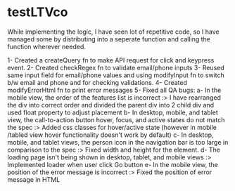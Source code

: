 # testLTVco

While implementing the logic, I have seen lot of repetitive code, so I have managed some by distributing into a seperate function and calling the function wherever needed.

1- Created a createQuery fn to make API request for click and keypress event.
2- Created checkRegex fn to validate email/phone inputs
3- Reused same input field for email/phone values and using modifyInput fn to switch b/w email and phone and for checking validations.
4- Created modifyErrorHtml fn to print error messages
5- Fixed all QA bugs:
    a- In the mobile view, the order of the features list is incorrect :> I have rearranged the div into correct order and divided the parent div into 2 child div and used float property to adjust placement
    b- In desktop, mobile, and tablet view, the call-to-action button hover, focus, and active states do not match the spec :> Added css classes for hover/active state (however in mobile /tabled view hover functionality doesn't work by default)
    c- In desktop, mobile, and tablet views, the person icon in the navigation bar is too large in comparison to the spec :> Fixed width and height for the element.
    d- The loading page isn't being shown in desktop, tablet, and mobile views :> Implemented loader when user click Go button
    e- In the mobile view, the position of the error message is incorrect :> Fixed the position of error message in HTML